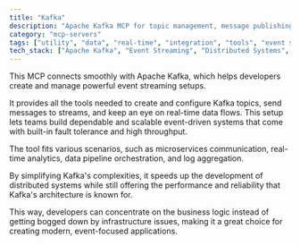 ```yaml
---
title: "Kafka"
description: "Apache Kafka MCP for topic management, message publishing, and stream monitoring in event-driven applications."
category: "mcp-servers"
tags: ["utility", "data", "real-time", "integration", "tools", "event streaming", "microservices", "analytics", "data pipelines"]
tech_stack: ["Apache Kafka", "Event Streaming", "Distributed Systems", "Real-time Data Processing", "Microservices Architecture"]
---
```


This MCP connects smoothly with Apache Kafka, which helps developers create and manage powerful event streaming setups.

It provides all the tools needed to create and configure Kafka topics, send messages to streams, and keep an eye on real-time data flows. This setup lets teams build dependable and scalable event-driven systems that come with built-in fault tolerance and high throughput.

The tool fits various scenarios, such as microservices communication, real-time analytics, data pipeline orchestration, and log aggregation.

By simplifying Kafka's complexities, it speeds up the development of distributed systems while still offering the performance and reliability that Kafka's architecture is known for.

This way, developers can concentrate on the business logic instead of getting bogged down by infrastructure issues, making it a great choice for creating modern, event-focused applications.